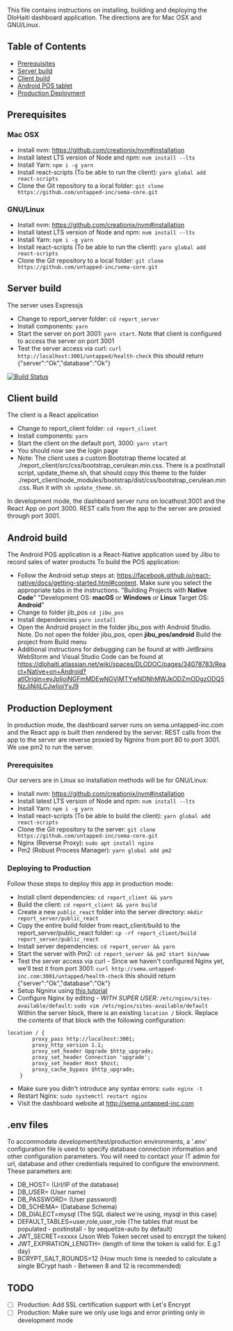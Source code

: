 This file contains instructions on installing, building and deploying the DloHaiti dashboard application. The directions are for Mac OSX and GNU/Linux.

## Table of Contents
- [Prerequisites](#prerequisites)
- [Server build](#server-build)
- [Client build](#client-build)
- [Android POS tablet](#android-build)
- [Production Deployment](#production-deployment)


## Prerequisites
### Mac OSX
* Install nvm: https://github.com/creationix/nvm#installation
* Install latest LTS version of Node and npm: `nvm install --lts`
* Install Yarn: `npm i -g yarn`
* Install react-scripts (To be able to run the client): `yarn global add react-scripts`
* Clone the Git repository to a local folder: `git clone https://github.com/untapped-inc/sema-core.git`

### GNU/Linux
* Install nvm: https://github.com/creationix/nvm#installation
* Install latest LTS version of Node and npm: `nvm install --lts`
* Install Yarn: `npm i -g yarn`
* Install react-scripts (To be able to run the client): `yarn global add react-scripts`
* Clone the Git repository to a local folder: `git clone https://github.com/untapped-inc/sema-core.git`

## Server build
The server uses Expressjs
* Change to report_server folder: `cd report_server`
* Install components: `yarn`
* Start the server on port 3001: `yarn start`. Note that client is configured to access the server on port 3001
* Test the server access via curl: `curl http://localhost:3001/untapped/health-check` this should return {"server":"Ok","database":"Ok"}

[![Build Status](https://travis-ci.org/untapped-inc/sema-core.svg?branch=master)](https://travis-ci.org/untapped-inc/sema-core)

## Client build
The client is a React application
* Change to report_client folder: `cd report_client`
* Install components: `yarn`
* Start the client on the default port, 3000: `yarn start`
* You should now see the login page
* Note: The client uses a custom Bootstrap theme located at ./report_client/src/css/bootstrap_cerulean.min.css. There is a postInstall script, update_theme.sh, that should copy this theme to the folder ./report_client/node_modules/bootstrap/dist/css/bootstrap_cerulean.min.css. Run it with `sh update_theme.sh`.

In development mode, the dashboard server runs on locathost:3001 and the React App on port 3000. REST calls from the app to the server are proxied through port 3001.

## Android build
The Android POS application is a React-Native application used by Jibu to record sales of water products
To build the POS application:
* Follow the Android setup steps at: https://facebook.github.io/react-native/docs/getting-started.html#content. Make sure you select the appropriate tabs in the instructions. 
"Building Projects with **Native Code**"
"Development OS: **macOS** or **Windows** or **Linux** Target OS:  **Android**"
* Change to folder jib_pos `cd jibu_pos`
* Install dependencies `yarn install`
* Open the Android project in the folder jibu_pos with Android Studio. Note. Do not open the folder jibu_pos, open **jibu_pos/android**
Build the project from Build menu
* Additional instructions for debugging can be found at with JetBrains WebStorm and Visual Studio Code can be found at https://dlohaiti.atlassian.net/wiki/spaces/DLODOC/pages/34078783/React+Native+on+Android?atlOrigin=eyJpIjoiNGFmMDEwNGVjMTYwNDNhMWJkODZmODgzODQ5NzJiNjIiLCJwIjoiYyJ9



## Production Deployment
In production mode, the dashboard server runs on sema.untapped-inc.com and the React app is built then rendered by the server. REST calls from the app to the server are reverse proxied by Ngninx from port 80 to port 3001. We use pm2 to run the server.

### Prerequisites

Our servers are in Linux so installation methods will be for GNU/Linux:

* Install nvm: https://github.com/creationix/nvm#installation
* Install latest LTS version of Node and npm: `nvm install --lts`
* Install Yarn: `npm i -g yarn`
* Install react-scripts (To be able to build the client): `yarn global add react-scripts`
* Clone the Git repository to the server: `git clone https://github.com/untapped-inc/sema-core.git`
* Nginx (Reverse Proxy): `sudo apt install nginx`
* Pm2 (Robust Process Manager): `yarn global add pm2`

### Deploying to Production

Follow those steps to deploy this app in production mode:
 * Install client dependencies: `cd report_client && yarn`
 * Build the client: `cd report_client && yarn build`
 * Create a new `public_react` folder into the server directory: `mkdir report_server/public_react`
 * Copy the entire build folder from react_client/build to the report_server/public_react folder:
     `cp -rf report_client/build report_server/public_react`
* Install server dependencies: `cd report_server && yarn`
* Start the server with Pm2: `cd report_server && pm2 start bin/www`
* Test the server access via curl - Since we haven't configured Nginx yet, we'll test it from port 3001: `curl http://sema.untapped-inc.com:3001/untapped/health-check` this should return {"server":"Ok","database":"Ok"}
* Setup Ngninx using [this tutorial](https://www.digitalocean.com/community/tutorials/how-to-install-nginx-on-ubuntu-16-04)
* Configure Nginx by editing - *WITH SUPER USER*: `/etc/nginx/sites-available/default`:
    `sudo vim /etc/nginx/sites-available/default`
Within the server block, there is an existing `location /` block. Replace the contents of that block with the following configuration:
```
location / {
        proxy_pass http://localhost:3001;
        proxy_http_version 1.1;
        proxy_set_header Upgrade $http_upgrade;
        proxy_set_header Connection 'upgrade';
        proxy_set_header Host $host;
        proxy_cache_bypass $http_upgrade;
    }
```
* Make sure you didn't introduce any syntax errors: `sudo nginx -t`
* Restart Nginx: `sudo systemctl restart nginx`
* Visit the dashboard website at http://sema.untapped-inc.com

## .env files
To accommodate development/test/production environments, a '.env' configuration file is used to specify database connection information and other configuration parameters.
You will need to contact your IT admin for url, database and other credentials required to configure the environment. These parameters are:
* DB_HOST=                  (Url/IP of the database)
* DB_USER=                  (User name)
* DB_PASSWORD=              (User password)
* DB_SCHEMA=                (Database Schema)
* DB_DIALECT=mysql          (The SQL dialect we're using, mysql in this case)
* DEFAULT_TABLES=user,role,user_role  (The tables that must be populated - postinstall - by sequelize-auto by default)
* JWT_SECRET=xxxxx          (Json Web Token secret used to encrypt the token)
* JWT_EXPIRATION_LENGTH=    (length of time the token is valid for. E.g.1 day)
* BCRYPT_SALT_ROUNDS=12     (How much time is needed to calculate a single BCrypt hash - Between 8 and 12 is recommended)

## TODO
- [ ] Production: Add SSL certification support with Let's Encrypt
- [ ] Production: Make sure we only use logs and error printing only in development mode
